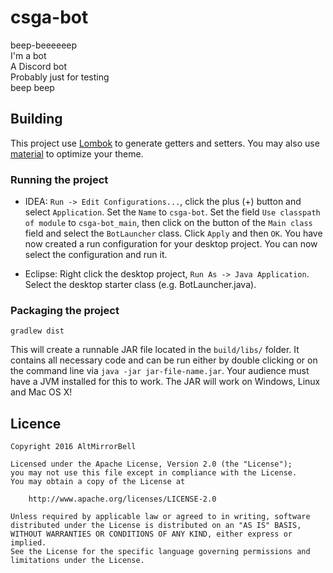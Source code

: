 # csga-bot
  
beep-beeeeeep  
I'm a bot  
A Discord bot  
Probably just for testing  
beep beep  
  
## Building

This project use [Lombok](https://projectlombok.org/) to generate getters and setters.
You may also use [material](https://github.com/equinusocio/material-theme) to optimize your theme.

### Running the project

- IDEA: `Run -> Edit Configurations...`, click the plus (+) button and select `Application`.
Set the `Name` to `csga-bot`. Set the field `Use classpath of module` to `csga-bot_main`,
then click on the button of the `Main class` field and select the `BotLauncher` class.
Click `Apply` and then `OK`. You have now created a run configuration for your desktop project.
You can now select the configuration and run it.

- Eclipse: Right click the desktop project, `Run As -> Java Application`.
Select the desktop starter class (e.g. BotLauncher.java).
    
### Packaging the project

`gradlew dist`

This will create a runnable JAR file located in the `build/libs/` folder.
It contains all necessary code and can be run either by double clicking or on the command line
via `java -jar jar-file-name.jar`. Your audience must have a JVM installed for this to work. 
The JAR will work on Windows, Linux and Mac OS X!

## Licence

    Copyright 2016 AltMirrorBell

    Licensed under the Apache License, Version 2.0 (the "License");
    you may not use this file except in compliance with the License.
    You may obtain a copy of the License at

        http://www.apache.org/licenses/LICENSE-2.0

    Unless required by applicable law or agreed to in writing, software
    distributed under the License is distributed on an "AS IS" BASIS,
    WITHOUT WARRANTIES OR CONDITIONS OF ANY KIND, either express or implied.
    See the License for the specific language governing permissions and
    limitations under the License.
